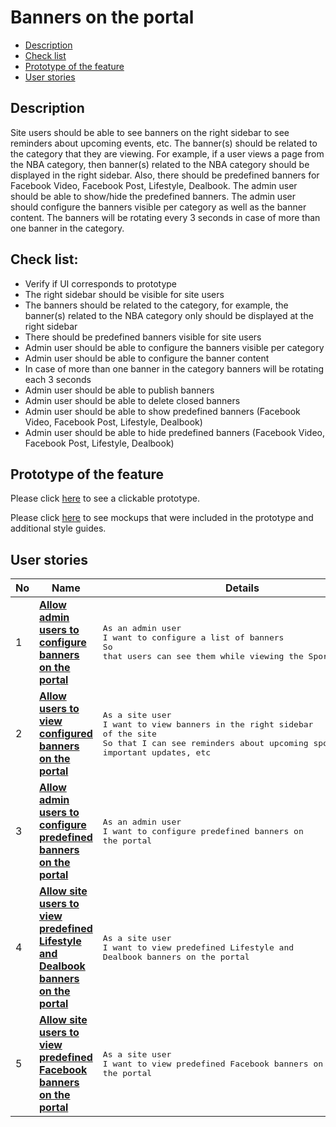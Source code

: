 # Banners on the portal

- [Description](#description)
- [Check list](#check-list)
- [Prototype of the feature](#prototype-of-the-feature)
- [User stories](#user-stories)

## Description

Site users should be able to see banners on the right sidebar to see reminders about upcoming events, etc. The banner(s) should be related to the category that they are viewing. 
For example, if a user views a page from the NBA category, then banner(s) related to the NBA category should be displayed in the right sidebar.
Also, there should be predefined banners for Facebook Video, Facebook Post, Lifestyle, Dealbook. The admin user should be able to show/hide the predefined banners.
The admin user should configure the banners visible per category as well as the banner content. The banners will be rotating every 3 seconds in case of more than one banner in the category.

## Check list:

  - Verify if UI corresponds to prototype
  - The right sidebar should be visible for site users
  - The banners should be related to the category, for example, the banner(s) related to the NBA category only should be displayed at the right sidebar
  - There should be predefined banners visible for site users
  - Admin user should be able to configure the banners visible per category
  - Admin user should be able to configure the banner content
  - In case of more than one banner in the category banners will be rotating each 3 seconds
  - Admin user should be able to publish banners
  - Admin user should be able to delete closed banners
  - Admin user should be able to show predefined banners (Facebook Video, Facebook Post, Lifestyle, Dealbook)
  - Admin user should be able to hide predefined banners (Facebook Video, Facebook Post, Lifestyle, Dealbook)

## Prototype of the feature

Please click [here](https://www.figma.com/proto/RbCgwAjOZqzLJhyEpxG5Ez/Banners?node-id=0%3A2335&viewport=-3340%2C642%2C0.12847007811069489&scaling=min-zoom) to see a clickable prototype.

Please click [here](https://www.figma.com/file/RbCgwAjOZqzLJhyEpxG5Ez/Banners?node-id=0%3A1073) to see mockups that were included in the prototype and additional style guides.

## User stories

No           |      Name     |   Details
------------ | ------------- | -------------
1 |[**Allow admin users to configure banners on the portal**](/products/sport_news_portal/web_application_features/banners/user_stories/configure_banners)|<pre>As an admin user<br>I want to configure a list of banners<br>So that users can see them while viewing the Sport News site</pre>
2 |[**Allow users to view configured banners on the portal**](/products/sport_news_portal/web_application_features/banners/user_stories/view_banner)|<pre>As a site user<br>I want to view banners in the right sidebar of the site<br>So that I can see reminders about upcoming sport events, important updates, etc</pre>
3 |[**Allow admin users to configure predefined banners on the portal**](/products/sport_news_portal/web_application_features/banners/user_stories/configure_predefined_banners)|<pre>As an admin user<br>I want to configure predefined banners on the portal</pre>
4 |[**Allow site users to view predefined Lifestyle and Dealbook banners on the portal**](/products/sport_news_portal/web_application_features/banners/user_stories/view_pedefined_lifestyle_dealbook_banners)|<pre>As a site user<br>I want to view predefined Lifestyle and Dealbook banners on the portal</pre>
5 |[**Allow site users to view predefined Facebook banners on the portal**](/products/sport_news_portal/web_application_features/banners/user_stories/view_pedefined_facebook_banners)|<pre>As a site user<br>I want to view predefined Facebook banners on the portal</pre>

